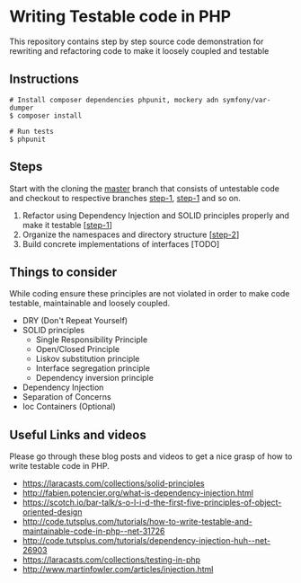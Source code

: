 Writing Testable code in PHP
===================
This repository contains step by step source code demonstration for rewriting and refactoring code to make it loosely coupled and testable

## Instructions

```
# Install composer dependencies phpunit, mockery adn symfony/var-dumper
$ composer install

# Run tests
$ phpunit
```

## Steps
Start with the cloning the [master](https://github.com/kabirbaidhya/TestableCode) branch that consists of untestable code and checkout to respective branches [step-1](https://github.com/kabirbaidhya/TestableCode/tree/step-1), [step-1](https://github.com/kabirbaidhya/TestableCode/tree/step-2) and so on. 

1. Refactor using Dependency Injection and SOLID principles properly and make it testable [[step-1](https://github.com/kabirbaidhya/TestableCode/tree/step-1)]
2. Organize the namespaces and directory structure [[step-2](https://github.com/kabirbaidhya/TestableCode/tree/step-2)]
3. Build concrete implementations of interfaces [TODO]

## Things to consider
While coding ensure these principles are not violated in order to make code testable, maintainable and loosely coupled.
 
* DRY (Don't Repeat Yourself)
* SOLID principles
    - Single Responsibility Principle
    - Open/Closed Principle 
    - Liskov substitution principle
    - Interface segregation principle
    - Dependency inversion principle
* Dependency Injection
* Separation of Concerns
* Ioc Containers (Optional)

## Useful Links and videos
Please go through these blog posts and videos to get a nice grasp of how to write testable code in PHP. 

* https://laracasts.com/collections/solid-principles
* http://fabien.potencier.org/what-is-dependency-injection.html
* https://scotch.io/bar-talk/s-o-l-i-d-the-first-five-principles-of-object-oriented-design
* http://code.tutsplus.com/tutorials/how-to-write-testable-and-maintainable-code-in-php--net-31726
* http://code.tutsplus.com/tutorials/dependency-injection-huh--net-26903
* https://laracasts.com/collections/testing-in-php
* http://www.martinfowler.com/articles/injection.html
